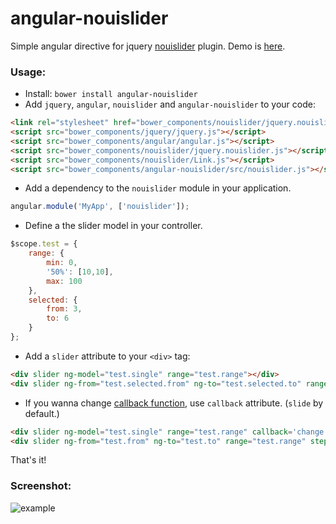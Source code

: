 angular-nouislider
==================

Simple angular directive for jquery [nouislider](http://refreshless.com/nouislider/) plugin. Demo is [here](http://vasyabigi.github.io/angular-nouislider/).

### Usage:

- Install: `bower install angular-nouislider`
- Add `jquery`, `angular`, `nouislider` and `angular-nouislider` to your code:

```html
<link rel="stylesheet" href="bower_components/nouislider/jquery.nouislider.css" />
<script src="bower_components/jquery/jquery.js"></script>
<script src="bower_components/angular/angular.js"></script>
<script src="bower_components/nouislider/jquery.nouislider.js"></script>
<script src="bower_components/nouislider/Link.js"></script>
<script src="bower_components/angular-nouislider/src/nouislider.js"></script>
```

- Add a dependency to the `nouislider` module in your application.

```js
angular.module('MyApp', ['nouislider']);
```

- Define a the slider model in your controller.

```js
$scope.test = {
    range: {
        min: 0,
        '50%': [10,10],
        max: 100
    },
    selected: {
        from: 3,
        to: 6
    }
};
```

- Add a `slider` attribute to your `<div>` tag:

```html
<div slider ng-model="test.single" range="test.range"></div>
<div slider ng-from="test.selected.from" ng-to="test.selected.to" range="test.range" step=5></div>
```

- If you wanna change [callback function](http://refreshless.com/nouislider/slider-events), use `callback` attribute. (`slide` by default.)

```html
<div slider ng-model="test.single" range="test.range" callback='change'></div>
<div slider ng-from="test.from" ng-to="test.to" range="test.range" step=5 callback='set'></div>
```

That's it!

### Screenshot:

![example](https://raw2.github.com/vasyabigi/angular-nouislider/master/example.jpg "angular-nouislider")
